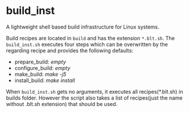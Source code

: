 # build_inst
A lightweight shell based build infrastructure for Linux systems.

Build recipes are located in ```build``` and has the extension ```*.blt.sh```.
The ```build_inst.sh``` executes four steps which can be overwritten by the regarding recipe
and provides the following defaults:
  - prepare_build: *empty*
  - configure_build: *empty* 
  - make_build: *make -j5*
  - install_build: *make install*

When ```build_inst.sh``` gets no arguments, it executes all recipes(*.blt.sh) in builds folder.
However the script also takes a list of recipes(just the name without .blt.sh extension)
that should be used.
